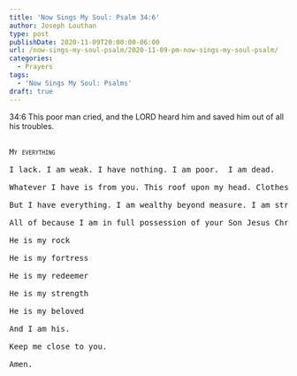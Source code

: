 ```yaml
---
title: 'Now Sings My Soul: Psalm 34:6'
author: Joseph Louthan
type: post
publishDate: 2020-11-09T20:00:00-06:00
url: /now-sings-my-soul-psalm/2020-11-09-pm-now-sings-my-soul-psalm/
categories:
  - Prayers
tags:
  - 'Now Sings My Soul: Psalms'
draft: true
---
```

34:6 This poor man cried, and the LORD heard him and saved him out of all his troubles. 
<pre>
<div style="font-variant: small-caps;">
My everything 
</div>
I lack. I am weak. I have nothing. I am poor.  I am dead. 

Whatever I have is from you. This roof upon my head. Clothes on my back. My warm bed. My beautiful wife. My wonderful children.  My running cars.  My vocation.  All of it comes from you alone.  

But I have everything. I am wealthy beyond measure. I am strong. I am the richest. I am fully alive. 

All of because I am in full possession of your Son Jesus Christ. 

He is my rock

He is my fortress

He is my redeemer

He is my strength 

He is my beloved 

And I am his. 

Keep me close to you. 

Amen. 
</pre>
